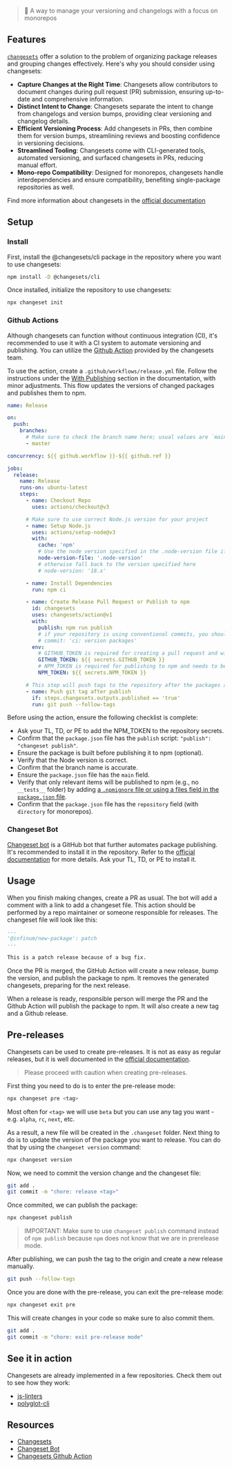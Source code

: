 > 🦋 A way to manage your versioning and changelogs with a focus on monorepos

## Features

[`changesets`](https://github.com/changesets/changesets) offer a solution to the problem of organizing package releases and grouping changes effectively. Here's why you should consider using changesets:

- **Capture Changes at the Right Time**: Changesets allow contributors to document changes during pull request (PR) submission, ensuring up-to-date and comprehensive information.
- **Distinct Intent to Change**: Changesets separate the intent to change from changelogs and version bumps, providing clear versioning and changelog details.
- **Efficient Versioning Process**: Add changesets in PRs, then combine them for version bumps, streamlining reviews and boosting confidence in versioning decisions.
- **Streamlined Tooling**: Changesets come with CLI-generated tools, automated versioning, and surfaced changesets in PRs, reducing manual effort.
- **Mono-repo Compatibility**: Designed for monorepos, changesets handle interdependencies and ensure compatibility, benefiting single-package repositories as well.

Find more information about changesets in the [official documentation](http://github.com/changesets/changesets)

## Setup

### Install

First, install the @changesets/cli package in the repository where you want to use changesets:

```bash
npm install -D @changesets/cli
```

Once installed, initialize the repository to use changesets:

```bash
npx changeset init
```

### Github Actions

Although changesets can function without continuous integration (CI), it's recommended to use it with a CI system to automate versioning and publishing. You can utilize the [Github Action](https://github.com/changesets/action) provided by the changesets team.

To use the action, create a `.github/workflows/release.yml` file. Follow the instructions under the [With Publishing](https://github.com/changesets/action#with-publishing) section in the documentation, with minor adjustments. This flow updates the versions of changed packages and publishes them to npm.

```yml
name: Release

on:
  push:
    branches:
      # Make sure to check the branch name here; usual values are `main` and `master`
      - master

concurrency: ${{ github.workflow }}-${{ github.ref }}

jobs:
  release:
    name: Release
    runs-on: ubuntu-latest
    steps:
      - name: Checkout Repo
        uses: actions/checkout@v3

      # Make sure to use correct Node.js version for your project
      - name: Setup Node.js
        uses: actions/setup-node@v3
        with:
          cache: 'npm'
          # Use the node version specified in the .node-version file if it exists
          node-version-file: '.node-version'
          # otherwise fall back to the version specified here
          # node-version: '18.x'

      - name: Install Dependencies
        run: npm ci

      - name: Create Release Pull Request or Publish to npm
        id: changesets
        uses: changesets/action@v1
        with:
          publish: npm run publish
          # if your repository is using conventional commits, you should use the following option (the message can be customized)
          # commit: 'ci: version packages'
        env:
          # GITHUB_TOKEN is required for creating a pull request and will be provided by the Github Action automatically
          GITHUB_TOKEN: ${{ secrets.GITHUB_TOKEN }}
          # NPM_TOKEN is required for publishing to npm and needs to be provided manually
          NPM_TOKEN: ${{ secrets.NPM_TOKEN }}

      # This step will push tags to the repository after the packages are published and will create a new release on Github
      - name: Push git tag after publish
        if: steps.changesets.outputs.published == 'true'
        run: git push --follow-tags
```

Before using the action, ensure the following checklist is complete:

- Ask your TL, TD, or PE to add the NPM_TOKEN to the repository secrets.
- Confirm that the `package.json` file has the `publish` script: `"publish": "changeset publish"`.
- Ensure the package is built before publishing it to npm (optional).
- Verify that the Node version is correct.
- Confirm that the branch name is accurate.
- Ensure the `package.json` file has the `main` field.
- Verify that only relevant items will be published to npm (e.g., no `__tests__` folder) by adding [a `.npmignore` file or using a files field in the `package.json` file](https://docs.npmjs.com/cli/v9/using-npm/developers#testing-whether-your-npmignore-or-files-config-works).
- Confirm that the `package.json` file has the `repository` field (with `directory` for monorepos).

### Changeset Bot

[Changeset bot](https://github.com/changesets/bot) is a GitHub bot that further automates package publishing. It's recommended to install it in the repository. Refer to the [official documentation](https://github.com/apps/changeset-bot) for more details. Ask your TL, TD, or PE to install it.

## Usage

When you finish making changes, create a PR as usual. The bot will add a comment with a link to add a changeset file. This action should be performed by a repo maintainer or someone responsible for releases. The changeset file will look like this:

```md
---
'@infinum/new-package': patch
---

This is a patch release because of a bug fix.
```

Once the PR is merged, the GitHub Action will create a new release, bump the version, and publish the package to npm. It removes the generated changesets, preparing for the next release.

When a release is ready, responsible person will merge the PR and the Github Action will publish the package to npm. It will also create a new tag and a Github release.

## Pre-releases

Changesets can be used to create pre-releases. It is not as easy as regular releases, but it is well documented in the [official documentation](https://github.com/changesets/changesets/blob/main/docs/prereleases.md).

> Please proceed with caution when creating pre-releases.

First thing you need to do is to enter the pre-release mode:

```bash
npx changeset pre <tag>
```

Most often for `<tag>` we will use `beta` but you can use any tag you want - e.g. `alpha`, `rc`, `next`, etc.

As a result, a new file will be created in the `.changeset` folder. Next thing to do is to update the version of the package you want to release. You can do that by using the `changeset version` command:

```bash
npx changeset version
```

Now, we need to commit the version change and the changeset file:

```bash
git add .
git commit -m "chore: release <tag>"
```

Once commited, we can publish the package:

```bash
npx changeset publish
```

> IMPORTANT: Make sure to use `changeset publish` command instead of `npm publish` because `npm` does not know that we are in prerelease mode.

After publishing, we can push the tag to the origin and create a new release manually.

```bash
git push --follow-tags
```

Once you are done with the pre-release, you can exit the pre-release mode:

```bash
npx changeset exit pre
```

This will create changes in your code so make sure to also commit them.

```bash
git add .
git commit -m "chore: exit pre-release mode"
```

## See it in action

Changesets are already implemented in a few repositories. Check them out to see how they work:

- [js-linters](https://github.com/infinum/js-linters)
- [polyglot-cli](https://github.com/infinum/js-polyglot-cli)

## Resources

- [Changesets](https://github.com/changesets/changesets)
- [Changeset Bot](https://github.com/changesets/bot)
- [Changesets Github Action](https://github.com/changesets/action)

